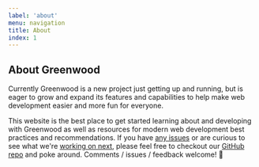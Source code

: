 ```yaml
---
label: 'about'
menu: navigation
title: About
index: 1
---
```


## About Greenwood

Currently Greenwood is a new project just getting up and running, but is eager to grow and expand its features and capabilities to help make web development easier and more fun for everyone.

This website is the best place to get started learning about and developing with Greenwood as well as resources for modern web development best practices and recommendations.  If you have [any issues](https://github.com/ProjectEvergreen/greenwood/issues) or are curious to see what we're [working on next](https://github.com/ProjectEvergreen/greenwood/projects), please feel free to checkout our [GitHub repo](https://github.com/ProjectEvergreen/greenwood) and poke around.  Comments / issues / feedback welcome!  👋